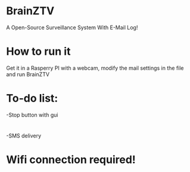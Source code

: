 # BrainZTV
A Open-Source Surveillance System With E-Mail Log!
# How to run it
Get it in a Rasperry PI with a webcam, modify the mail settings in the file and run BrainZTV 
# To-do list:
-Stop button with gui
#
-SMS delivery
# Wifi connection required!

